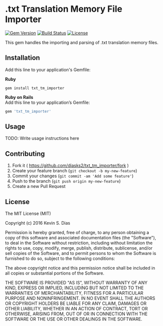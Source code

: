 # .txt Translation Memory File Importer

[![Gem Version](https://badge.fury.io/rb/txt_tm_importer.svg)](https://badge.fury.io/rb/txt_tm_importer) [![Build Status](https://travis-ci.org/diasks2/txt_tm_importer.png)](https://travis-ci.org/diasks2/txt_tm_importer) [![License](https://img.shields.io/badge/license-MIT-brightgreen.svg?style=flat)](https://github.com/diasks2/txt_tm_importer/blob/master/LICENSE.txt)

This gem handles the importing and parsing of .txt translation memory files.

## Installation

Add this line to your application's Gemfile:

**Ruby**  
```
gem install txt_tm_importer
```

**Ruby on Rails**  
Add this line to your application’s Gemfile:  
```ruby 
gem 'txt_tm_importer'
```

## Usage

TODO: Write usage instructions here

## Contributing

1. Fork it ( https://github.com/diasks2/txt_tm_importer/fork )
2. Create your feature branch (`git checkout -b my-new-feature`)
3. Commit your changes (`git commit -am 'Add some feature'`)
4. Push to the branch (`git push origin my-new-feature`)
5. Create a new Pull Request

## License

The MIT License (MIT)

Copyright (c) 2016 Kevin S. Dias

Permission is hereby granted, free of charge, to any person obtaining a copy
of this software and associated documentation files (the "Software"), to deal
in the Software without restriction, including without limitation the rights
to use, copy, modify, merge, publish, distribute, sublicense, and/or sell
copies of the Software, and to permit persons to whom the Software is
furnished to do so, subject to the following conditions:

The above copyright notice and this permission notice shall be included in
all copies or substantial portions of the Software.

THE SOFTWARE IS PROVIDED "AS IS", WITHOUT WARRANTY OF ANY KIND, EXPRESS OR
IMPLIED, INCLUDING BUT NOT LIMITED TO THE WARRANTIES OF MERCHANTABILITY,
FITNESS FOR A PARTICULAR PURPOSE AND NONINFRINGEMENT. IN NO EVENT SHALL THE
AUTHORS OR COPYRIGHT HOLDERS BE LIABLE FOR ANY CLAIM, DAMAGES OR OTHER
LIABILITY, WHETHER IN AN ACTION OF CONTRACT, TORT OR OTHERWISE, ARISING FROM,
OUT OF OR IN CONNECTION WITH THE SOFTWARE OR THE USE OR OTHER DEALINGS IN
THE SOFTWARE.
